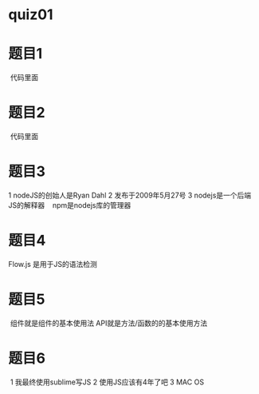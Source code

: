 # quiz01

# 题目1
  代码里面
  
# 题目2
  代码里面

# 题目3
  1 nodeJS的创始人是Ryan Dahl
  2 发布于2009年5月27号
  3 nodejs是一个后端JS的解释器
    npm是nodejs库的管理器
    
# 题目4
  Flow.js 是用于JS的语法检测
  
# 题目5
  组件就是组件的基本使用法
  API就是方法/函数的的基本使用方法
  
# 题目6
  1 我最终使用sublime写JS
  2 使用JS应该有4年了吧
  3 MAC OS
